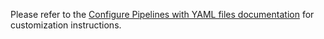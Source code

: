 Please refer to the [Configure Pipelines with YAML files documentation](https://github.com/microsoft/botframework-solutions/tree/main/build/yaml/typescript/README.md) for customization instructions.